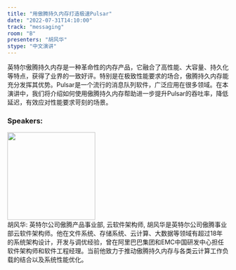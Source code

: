 ```yaml
---
title: "用傲腾持久内存打造极速Pulsar"
date: "2022-07-31T14:10:00"
track: "messaging"
room: "B"
presenters: "胡风华"
stype: "中文演讲"
---
```

英特尔傲腾持久内存是一种革命性的内存产品，它融合了高性能、大容量、持久化等特点，获得了业界的一致好评。特别是在极致性能要求的场合，傲腾持久内存能充分发挥其优势。Pulsar是一个流行的消息队列软件，广泛应用在很多领域。在本演讲中，我们将介绍如何使用傲腾持久内存帮助进一步提升Pulsar的吞吐率，降低延迟，有效应对性能要求苛刻的场景。
 ### Speakers: 
 <img src="images/speaker/1181.png" width="200" /><br>胡风华: 英特尔公司傲腾产品事业部, 云软件架构师, 胡风华是英特尔公司傲腾事业部云软件架构师。他在文件系统、存储系统、云计算、大数据等领域有超过18年的系统架构设计，开发与调优经验，曾在阿里巴巴集团和EMC中国研发中心担任软件架构师和软件工程经理。当前他致力于推动傲腾持久内存与各类云计算工作负载的结合以及系统性能优化。

 
